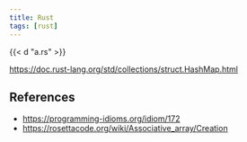 ```yaml
---
title: Rust
tags: [rust]
---
```


{{< d "a.rs" >}}

<https://doc.rust-lang.org/std/collections/struct.HashMap.html>

## References

- <https://programming-idioms.org/idiom/172>
- <https://rosettacode.org/wiki/Associative_array/Creation>
